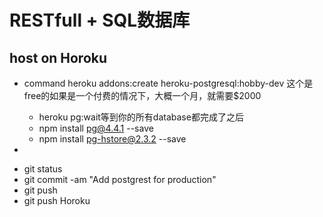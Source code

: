 # RESTfull + SQL数据库


## host on Horoku
- command heroku addons:create heroku-postgresql:hobby-dev
这个是free的如果是一个付费的情况下，大概一个月，就需要$2000
  * heroku pg:wait等到你的所有database都完成了之后
  * npm install pg@4.4.1 --save
  * npm install pg-hstore@2.3.2 --save

-
* git status
* git commit -am "Add postgrest for production"
* git push
* git push Horoku    

